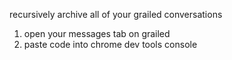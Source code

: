 recursively archive all of your grailed conversations

1. open your messages tab on grailed
2. paste code into chrome dev tools console
